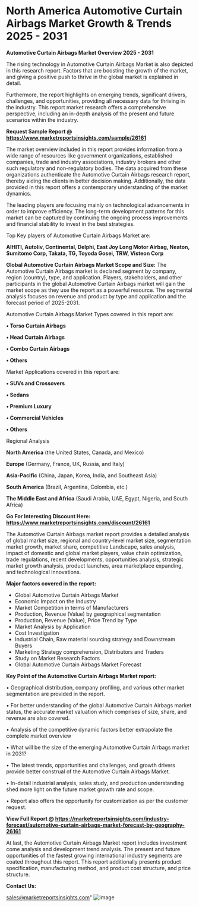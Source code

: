 # North America Automotive Curtain Airbags Market Growth & Trends 2025 - 2031

<Strong> Automotive Curtain Airbags Market Overview 2025 - 2031</strong>

The rising technology in Automotive Curtain Airbags Market is also depicted in this research report. Factors that are boosting the growth of the market, and giving a positive push to thrive in the global market is explained in detail.

Furthermore, the report highlights on emerging trends, significant drivers, challenges, and opportunities, providing all necessary data for thriving in the industry. This report market research offers a comprehensive perspective, including an in-depth analysis of the present and future scenarios within the industry.

<strong>Request Sample Report @ <a href=https://www.marketreportsinsights.com/sample/26161>https://www.marketreportsinsights.com/sample/26161</a></strong>

The market overview included in this report provides information from a wide range of resources like government organizations, established companies, trade and industry associations, industry brokers and other such regulatory and non-regulatory bodies. The data acquired from these organizations authenticate the Automotive Curtain Airbags research report, thereby aiding the clients in better decision making. Additionally, the data provided in this report offers a contemporary understanding of the market dynamics.

The leading players are focusing mainly on technological advancements in order to improve efficiency. The long-term development patterns for this market can be captured by continuing the ongoing process improvements and financial stability to invest in the best strategies.

Top Key players of Automotive Curtain Airbags Market are:

<strong>AIHITI, Autoliv, Continental, Delphi, East Joy Long Motor Airbag, Neaton, Sumitomo Corp, Takata, TG, Toyoda Gosei, TRW, Visteon Corp</strong>

<strong><b>Global Automotive Curtain Airbags Market Scope and Size:</b></strong>
The Automotive Curtain Airbags market is declared segment by company, region (country), type, and application. Players, stakeholders, and other participants in the global Automotive Curtain Airbags market will gain the market scope as they use the report as a powerful resource. The segmental analysis focuses on revenue and product by type and application and the forecast period of 2025-2031.

Automotive Curtain Airbags Market Types covered in this report are:

<strong>• Torso Curtain Airbags

• Head Curtain Airbags

• Combo Curtain Airbags

• Others</strong>

Market Applications covered in this report are:

<strong>• SUVs and Crossovers

• Sedans

• Premium Luxury

• Commercial Vehicles

• Others</strong> 

Regional Analysis

<strong>North America</strong> (the United States, Canada, and Mexico)

<strong>Europe</strong> (Germany, France, UK, Russia, and Italy)

<strong>Asia-Pacific</strong> (China, Japan, Korea, India, and Southeast Asia)

<strong>South America</strong> (Brazil, Argentina, Colombia, etc.)

<strong>The Middle East and Africa</strong> (Saudi Arabia, UAE, Egypt, Nigeria, and South Africa)

<strong>Go For Interesting Discount Here: <a href=https://www.marketreportsinsights.com/discount/26161>https://www.marketreportsinsights.com/discount/26161</a></strong>

The Automotive Curtain Airbags market report provides a detailed analysis of global market size, regional and country-level market size, segmentation market growth, market share, competitive Landscape, sales analysis, impact of domestic and global market players, value chain optimization, trade regulations, recent developments, opportunities analysis, strategic market growth analysis, product launches, area marketplace expanding, and technological innovations.

<strong><b>Major factors covered in the report:</b></strong>
<ul>
  <li>Global Automotive Curtain Airbags Market </li>
  <li>Economic Impact on the Industry</li>
  <li>Market Competition in terms of Manufacturers</li>
  <li>Production, Revenue (Value) by geographical segmentation</li>
  <li>Production, Revenue (Value), Price Trend by Type</li>
  <li>Market Analysis by Application</li>
  <li>Cost Investigation</li>
  <li>Industrial Chain, Raw material sourcing strategy and Downstream Buyers</li>
  <li>Marketing Strategy comprehension, Distributors and Traders</li>
  <li>Study on Market Research Factors</li>
  <li>Global Automotive Curtain Airbags Market Forecast</li>
</ul>

<strong><b>Key Point of the Automotive Curtain Airbags Market report:</b></strong>

• Geographical distribution, company profiling, and various other market segmentation are provided in the report.

• For better understanding of the global Automotive Curtain Airbags market status, the accurate market valuation which comprises of size, share, and revenue are also covered.

• Analysis of the competitive dynamic factors better extrapolate the complete market overview

• What will be the size of the emerging Automotive Curtain Airbags market in 2031?

• The latest trends, opportunities and challenges, and growth drivers provide better construal of the Automotive Curtain Airbags Market.

• In-detail industrial analysis, sales study, and production understanding shed more light on the future market growth rate and scope.

• Report also offers the opportunity for customization as per the customer request.

<strong><b>View Full Report @ <a href=https://marketreportsinsights.com/industry-forecast/automotive-curtain-airbags-market-forecast-by-geography-26161>https://marketreportsinsights.com/industry-forecast/automotive-curtain-airbags-market-forecast-by-geography-26161</a></b></strong>


At last, the Automotive Curtain Airbags Market report includes investment come analysis and development trend analysis. The present and future opportunities of the fastest growing international industry segments are coated throughout this report. This report additionally presents product specification, manufacturing method, and product cost structure, and price structure.

<strong>Contact Us:</strong>

sales@marketreportsinsights.com"
![image](https://github.com/user-attachments/assets/98d34dbe-e428-4ef6-99aa-736011a303f3)
